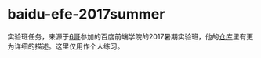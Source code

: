 # baidu-efe-2017summer
实验班任务，来源于[6哥](https://github.com/StudentWan)参加的百度前端学院的2017暑期实验班，他的[仓库](https://github.com/StudentWan/efe-work-task)里有更为详细的描述。这里仅用作个人练习。